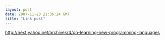 ```yaml
---
layout: post
date: 2007-11-23 21:36:24 GMT
title: "Link post"
---
```

<http://next.yahoo.net/archives/4/on-learning-new-programming-languages>

